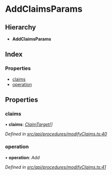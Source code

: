 # AddClaimsParams

## Hierarchy

* **AddClaimsParams**

## Index

### Properties

* [claims](addclaimsparams.md#claims)
* [operation](addclaimsparams.md#operation)

## Properties

### claims

• **claims**: [_ClaimTarget_](claimtarget.md)_\[\]_

_Defined in_ [_src/api/procedures/modifyClaims.ts:40_](https://github.com/PolymathNetwork/polymesh-sdk/blob/a0872cf4/src/api/procedures/modifyClaims.ts#L40)

### operation

• **operation**: _Add_

_Defined in_ [_src/api/procedures/modifyClaims.ts:41_](https://github.com/PolymathNetwork/polymesh-sdk/blob/a0872cf4/src/api/procedures/modifyClaims.ts#L41)

